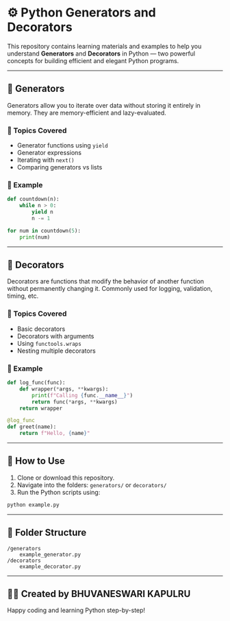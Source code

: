 # ⚙️ Python Generators and Decorators

This repository contains learning materials and examples to help you understand **Generators** and **Decorators** in Python — two powerful concepts for building efficient and elegant Python programs.

---

## 🔁 Generators

Generators allow you to iterate over data without storing it entirely in memory. They are memory-efficient and lazy-evaluated.

### 📘 Topics Covered
- Generator functions using `yield`
- Generator expressions
- Iterating with `next()`
- Comparing generators vs lists

### 📄 Example

```python
def countdown(n):
    while n > 0:
        yield n
        n -= 1

for num in countdown(5):
    print(num)
```

---

## 🧩 Decorators

Decorators are functions that modify the behavior of another function without permanently changing it. Commonly used for logging, validation, timing, etc.

### 📘 Topics Covered
- Basic decorators
- Decorators with arguments
- Using `functools.wraps`
- Nesting multiple decorators

### 📄 Example

```python
def log_func(func):
    def wrapper(*args, **kwargs):
        print(f"Calling {func.__name__}")
        return func(*args, **kwargs)
    return wrapper

@log_func
def greet(name):
    return f"Hello, {name}"
```

---

## 🚀 How to Use

1. Clone or download this repository.
2. Navigate into the folders: `generators/` or `decorators/`
3. Run the Python scripts using:

```bash
python example.py
```

---

## 📂 Folder Structure

```
/generators
    example_generator.py
/decorators
    example_decorator.py
```

---

## 👩‍💻 Created by BHUVANESWARI KAPULRU 
Happy coding and learning Python step-by-step!
